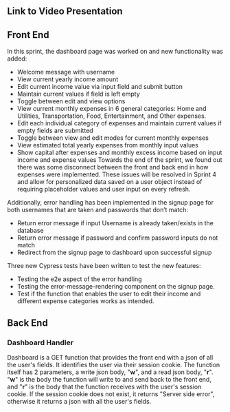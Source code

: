 ## Link to Video Presentation


## Front End

In this sprint, the dashboard page was worked on and new functionality was added:
- Welcome message with username
- View current yearly income amount
- Edit current income value via input field and submit button
- Maintain current values if field is left empty
- Toggle between edit and view options 
- View current monthly expenses in 6 general categories: Home and Utilities, Transportation, Food, Entertainment, and Other expenses.
- Edit each individual category of expenses and maintain current values if empty fields are submitted
- Toggle between view and edit modes for current monthly expenses
- View estimated total yearly expenses from monthly input values
- Show capital after expenses and monthly excess income based on input income and expense values
Towards the end of the sprint, we found out there was some disconnect between the front and back end in how expenses were implemented. These issues will be resolved in Sprint 4 and allow for personalized data saved on a user object instead of requiring placeholder values and user input on every refresh.

Additionally, error handling has been implemented in the signup page for both usernames that are taken and passwords that don’t match:
- Return error message if input Username is already taken/exists in the database
- Return error message if password and confirm password inputs do not match
- Redirect from the signup page to dashboard upon successful signup

Three new Cypress tests have been written to test the new features:
- Testing the e2e aspect of the error handling
- Testing the error-message-rendering component on the signup page.
- Test if the function that enables the user to edit their income and different expense categories works as intended.


## Back End


### Dashboard Handler
Dashboard is a GET function that provides the front end with a json of all the user's fields. It identifies the user via their session cookie.
The function itself has 2 parameters, a write json body, "**w**", and a read json body, "**r**". "**w**" is the body the function will write to and send back to the front end, and "**r**" is the body that the function receives with the user's session cookie.
If the session cookie does not exist, it returns "Server side error", otherwise it returns a json with all the user's fields.
